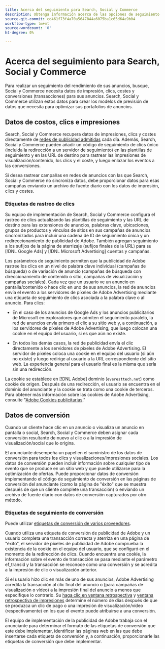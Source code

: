 ```yaml
---
title: Acerca del seguimiento para Search, Social y Commerce
description: Obtenga información acerca de las opciones de seguimiento para Search, Social y Commerce.
source-git-commit: cd461f73f4a70a5647844a6075ba1c65d64a9b04
workflow-type: tm+mt
source-wordcount: '0'
ht-degree: 0%

---
```


# Acerca del seguimiento para Search, Social y Commerce

Para realizar un seguimiento del rendimiento de sus anuncios, busque, Social y Commerce necesita datos de impresión, clics, costes y conversiones (transacciones) para sus anuncios. Search, Social y Commerce utilizan estos datos para crear los modelos de previsión de datos que necesita para optimizar sus portafolios de anuncios.

## Datos de costos, clics e impresiones

Search, Social y Commerce recupera datos de impresiones, clics y costes directamente de [redes de publicidad admitidas](/help/search-social-commerce/introduction/supported-inventory.md) cada día. Además, Search, Social y Commerce pueden añadir un código de seguimiento de clics único (incluida la redirección a un servidor de seguimiento) en las plantillas de seguimiento y en las URL de destino para rastrear las impresiones de visualización/contenido, los clics y el coste, y luego enlazar los eventos a las conversiones.

Si desea rastrear campañas en redes de anuncios con las que Search, Social y Commerce no sincroniza datos, debe proporcionar datos para esas campañas enviando un archivo de fuente diario con los datos de impresión, clics y costes.

### Etiquetas de rastreo de clics

Su equipo de implementación de Search, Social y Commerce configura el rastreo de clics actualizando las plantillas de seguimiento y las URL de destino para las extensiones de anuncios, palabras clave, ubicaciones, grupos de productos y vínculos de sitios en sus campañas de anuncios sincronizados para incluir una cadena de ID de seguimiento única y un redireccionamiento de publicidad de Adobe. También agregan seguimiento a los sufijos de la página de aterrizaje (sufijos finales de la URL) para su [!DNL Google Ads] y [!DNL Microsoft Advertising] cuentas y campañas.

Los parámetros de seguimiento permiten que la publicidad de Adobe rastree los clics en un nivel de palabra clave individual (campañas de búsqueda) o de variación de anuncio (campañas de búsqueda con direccionamiento de contenido o sitio, campañas de visualización y campañas sociales). Cada vez que un usuario ve un anuncio en pantalla/contenido o hace clic en uno de sus anuncios, la red de anuncios envía el evento a los servidores de píxeles de Adobe Advertising mediante una etiqueta de seguimiento de clics asociada a la palabra clave o al anuncio. Para clics:

* En el caso de los anuncios de Google Ads y los anuncios publicitarios de Microsoft en exploradores que admiten el seguimiento paralelo, la red de anuncios envía primero el clic a su sitio web y, a continuación, a los servidores de píxeles de Adobe Advertising, que luego colocan una cookie en el equipo del usuario, si es que aún no existe.

* En todos los demás casos, la red de publicidad envía el clic directamente a los servidores de píxeles de Adobe Advertising. El servidor de píxeles coloca una cookie en el equipo del usuario (si aún no existe) y luego redirige al usuario a la URL correspondiente del sitio web. La experiencia general para el usuario final es la misma que sería sin una redirección.

La cookie se establece en [!DNL Adobe] dominio (`everesttech.net`) como cookie de origen. Después de una redirección, el usuario se encuentra en el dominio del anunciante y la cookie se trata como una cookie de terceros. Para obtener más información sobre las cookies de Adobe Advertising, consulte &quot;[Adobe Cookies publicitarias](https://experienceleague.adobe.com/docs/core-services/interface/ec-cookies/cookies-advertising-cloud.html).&quot;

## Datos de conversión

Cuando un cliente hace clic en un anuncio o visualiza un anuncio en pantalla o social, Search, Social y Commerce deben asignar cada conversión resultante de nuevo al clic o a la impresión de visualización/social que lo origina.

El anunciante desempeña un papel en el suministro de los datos de conversión para todos los clics y visualizaciones/impresiones sociales. Los datos de conversión pueden incluir información sobre cualquier tipo de evento que se produce en un sitio web y que puede utilizarse para la optimización de ofertas. Puede proporcionar datos de conversión implementando el código de seguimiento de conversión en las páginas de conversión del anunciante (como la página de &quot;éxito&quot; que se muestra después de que un cliente complete una transacción) o enviando un archivo de fuente diario con datos de conversión capturados por otro método.

### Etiquetas de seguimiento de conversión

Puede utilizar [etiquetas de conversión de varios proveedores](/help/search-social-commerce/tracking/conversion-tracking-about.md).

Cuando utiliza una etiqueta de conversión de publicidad de Adobe y un usuario completa una transacción correcta y aterriza en una página de &quot;éxito&quot;, el servidor de píxeles de publicidad de Adobe comprueba la existencia de la cookie en el equipo del usuario, que se configuró en el momento de la redirección de clics. Cuando encuentra una cookie, la información sobre el evento de transacción se pasa mediante el parámetro ef_transid y la transacción se reconoce como una conversión y se acredita a la impresión de clic o visualización anterior.

Si el usuario hizo clic en más de uno de sus anuncios, Adobe Advertising acredita la transacción al clic final del anuncio o (para campañas de visualización o vídeo) a la impresión final del anuncio a menos que especifique lo contrario. Su [haga clic en ventana retrospectiva](/help/search-social-commerce/glossary.md#c-d) y [ventana retrospectiva de impresiones](/help/search-social-commerce/glossary.md#i-j) determine el número de días después de que se produzca un clic de pago o una impresión de visualización/vídeo (respectivamente) en los que el evento puede atribuirse a una conversión.

El equipo de implementación de la publicidad de Adobe trabaja con el anunciante para determinar el formato de las etiquetas de conversión que este debe implementar, identificar las páginas web en las que debe insertarse cada etiqueta de conversión y, a continuación, proporcionarle las etiquetas de conversión que debe implementar.
